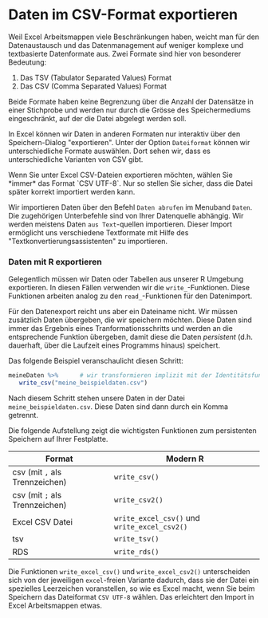 # Daten im CSV-Format exportieren

Weil Excel Arbeitsmappen viele Beschränkungen haben, weicht man für den Datenaustausch und das Datenmanagement auf weniger komplexe und textbasierte Datenformate aus. Zwei Formate sind hier von besonderer Bedeutung:

1. Das TSV (Tabulator Separated Values) Format 
2. Das CSV (Comma Separated Values) Format

Beide Formate haben keine Begrenzung über die Anzahl der Datensätze in einer Stichprobe und werden nur durch die Grösse des Speichermediums eingeschränkt, auf der die Datei abgelegt werden soll. 

In Excel können wir Daten in anderen Formaten nur interaktiv über den Speichern-Dialog "exportieren". Unter der Option `Dateiformat` können wir unterschiedliche Formate auswählen. Dort sehen wir, dass es unterschiedliche Varianten von CSV gibt. 

<p class="alert alert-success" markdown="1">
Wenn Sie unter Excel CSV-Dateien exportieren möchten, wählen Sie *immer* das Format `CSV UTF-8`. Nur so stellen Sie sicher, dass die Datei später korrekt importiert werden kann. 
</p>

Wir importieren Daten über den Befehl `Daten abrufen` im Menuband `Daten`. Die zugehörigen Unterbefehle sind von Ihrer Datenquelle abhängig. Wir werden meistens Daten `aus Text`-quellen importieren. Dieser Import ermöglicht uns verschiedene Textformate mit Hilfe des "Textkonvertierungsassistenten" zu importieren.

### Daten mit R exportieren

Gelegentlich müssen wir Daten oder Tabellen aus unserer R Umgebung exportieren. In diesen Fällen verwenden wir die `write_`-Funktionen. Diese Funktionen arbeiten analog zu den `read_`-Funktionen für den Datenimport. 

Für den Datenexport reicht uns aber ein Dateiname nicht. Wir müssen zusätzlich Daten übergeben, die wir speichern möchten. Diese Daten sind immer das Ergebnis eines Tranformationsschritts und werden an die entsprechende Funktion übergeben, damit diese die Daten *persistent* (d.h. dauerhaft, über die Laufzeit eines Programms hinaus) speichert. 

Das folgende Beispiel veranschaulicht diesen Schritt: 

```R
meineDaten %>%      # wir transformieren implizit mit der Identitätsfunktion
   write_csv("meine_beispieldaten.csv")
```

Nach diesem Schritt stehen unsere Daten in der Datei `meine_beispieldaten.csv`. Diese Daten sind dann durch ein Komma getrennt.

Die folgende Aufstellung zeigt die wichtigsten Funktionen zum persistenten Speichern auf Ihrer Festplatte. 

| Format | Modern R | 
| --- | --- | 
| csv (mit `,` als Trennzeichen) | `write_csv()` | 
| csv (mit `;` als Trennzeichen) | `write_csv2()` |
| Excel CSV Datei | `write_excel_csv()` und `write_excel_csv2()` | 
| tsv | `write_tsv()` | 
| RDS | `write_rds()` | 

Die Funktionen `write_excel_csv()` und `write_excel_csv2()` unterscheiden sich von der jeweiligen `excel`-freien Variante dadurch, dass sie der Datei ein spezielles Leerzeichen voranstellen, so wie es Excel macht, wenn Sie beim Speichern das Dateiformat `CSV UTF-8` wählen. Das erleichtert den Import in Excel Arbeitsmappen etwas. 
